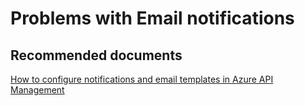 <properties
    pageTitle=" Problems with Email notifications"
    description=" Problems with Email notifications"
    service="microsoft.apim"
    resource="apimanagement"
    authors="jtwalters25"
    displayOrder="6"
    selfHelpType="generic"
    supportTopicIds="32318311"
    resourceTags=""
    productPesIds="15551"
    cloudEnvironments="public"
	articleId="520c82b2-48cf-49b0-92cc-ec99aedc5669"
/>

#  Problems with Email notifications

## **Recommended documents**
[How to configure notifications and email templates in Azure API Management](https://docs.microsoft.com/azure/api-management/api-management-howto-configure-notifications)